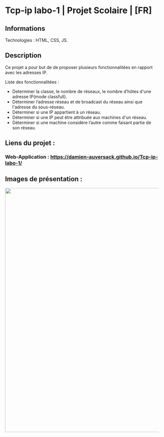 # Tcp-ip labo-1 | Projet Scolaire | [FR]
## Informations

Technologies : HTML, CSS, JS.

## Description

Ce projet a pour but de de proposer plusieurs fonctionnalitées en rapport avec les adresses IP.

Liste des fonctionnalitées :

- Determiner la classe, le nombre de réseaux, le nombre d’hôtes d'une adresse IP(mode classfull).
- Déterminer l’adresse réseau et de broadcast du réseau ainsi que l'adresse du sous-réseau.
- Déterminer si une IP appartient à un réseau.
- Déterminer si une IP peut être attribuée aux machines d'un réseau.
- Déterminer si une machine considère l’autre comme faisant partie de son réseau.

## Liens du projet :

### Web-Application : https://damien-auversack.github.io/Tcp-ip-labo-1/

## Images de présentation :
<div>
<img align=top src="https://github.com/damien-auversack/tcp-ip-labo-1/blob/main/presentation_pictures/picture_01.jpg" width="800px">
</div>
